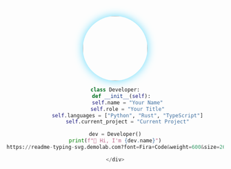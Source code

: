 <div align="center">
  <img src="https://pfst.cf2.poecdn.net/base/image/f2ce09d8d47c27ddca19e5fafdadff6276f84295326bfcf53e3e47750326adad?pmaid=423238399" width="150" style="border-radius:50%;box-shadow: 0 0 20px #61dafb;">
  
  ```python
  class Developer:
      def __init__(self):
          self.name = "Your Name"
          self.role = "Your Title"
          self.languages = ["Python", "Rust", "TypeScript"]
          self.current_project = "Current Project"
  
  dev = Developer()
  print(f"👋 Hi, I'm {dev.name}")
https://readme-typing-svg.demolab.com?font=Fira+Code&weight=600&size=26&duration=4000&pause=1000&color=61DAFB&background=FFFFFF00&center=true&vCenter=true&width=600&lines=Custom+Line+1;Custom+Line+2;Custom+Line+3

</div>
